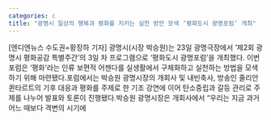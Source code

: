 ```yaml
---
categories: c
title: "광명시 일상의 행복과 평화를 지키는 실천 방안 모색 ‘평화도시 광명포럼’ 개최"
---
```

[엔디엔뉴스 수도권=황장하 기자] 광명시(시장 박승원)는 23일 광명극장에서 ‘제2회 광명시 평화공감 특별주간’의 3일 차 프로그램으로 ‘평화도시 광명포럼’을 개최했다. 이번 포럼은 ‘평화’라는 인류 보편적 어젠다를 실생활에서 구체화하고 실천하는 방법을 모색하기 위해 마련됐다.포럼에서는 박승원 광명시장의 개회사 및 내빈축사, 방송인 줄리안 퀸타르트의 기후 대응과 평화를 주제로 한 기조 강연에 이어 탄소중립과 갈등 관리로 주제를 나누어 발표와 토론이 진행됐다.박승원 광명시장은 개회사에서 “우리는 지금 과거 어느 때보다 격변의 시기에